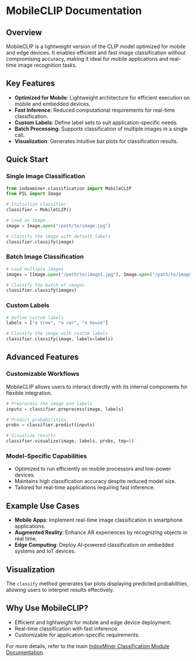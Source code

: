 # MobileCLIP Documentation

## Overview
MobileCLIP is a lightweight version of the CLIP model optimized for mobile and edge devices. It enables efficient and fast image classification without compromising accuracy, making it ideal for mobile applications and real-time image recognition tasks.

## Key Features
- **Optimized for Mobile**: Lightweight architecture for efficient execution on mobile and embedded devices.
- **Fast Inference**: Reduced computational requirements for real-time classification.
- **Custom Labels**: Define label sets to suit application-specific needs.
- **Batch Processing**: Supports classification of multiple images in a single call.
- **Visualization**: Generates intuitive bar plots for classification results.

## Quick Start

### Single Image Classification
```python
from indoxminer.classification import MobileCLIP
from PIL import Image

# Initialize classifier
classifier = MobileCLIP()

# Load an image
image = Image.open("/path/to/image.jpg")

# Classify the image with default labels
classifier.classify(image)
```

### Batch Image Classification
```python
# Load multiple images
images = [Image.open("/path/to/image1.jpg"), Image.open("/path/to/image2.jpg")]

# Classify the batch of images
classifier.classify(images)
```

### Custom Labels
```python
# Define custom labels
labels = ["a tree", "a car", "a house"]

# Classify the image with custom labels
classifier.classify(image, labels=labels)
```

## Advanced Features

### Customizable Workflows
MobileCLIP allows users to interact directly with its internal components for flexible integration.
```python
# Preprocess the image and labels
inputs = classifier.preprocess(image, labels)

# Predict probabilities
probs = classifier.predict(inputs)

# Visualize results
classifier.visualize(image, labels, probs, top=5)
```

### Model-Specific Capabilities
- Optimized to run efficiently on mobile processors and low-power devices.
- Maintains high classification accuracy despite reduced model size.
- Tailored for real-time applications requiring fast inference.

## Example Use Cases
- **Mobile Apps**: Implement real-time image classification in smartphone applications.
- **Augmented Reality**: Enhance AR experiences by recognizing objects in real time.
- **Edge Computing**: Deploy AI-powered classification on embedded systems and IoT devices.

## Visualization
The `classify` method generates bar plots displaying predicted probabilities, allowing users to interpret results effectively.

## Why Use MobileCLIP?
- Efficient and lightweight for mobile and edge device deployment.
- Real-time classification with fast inference.
- Customizable for application-specific requirements.

For more details, refer to the main [IndoxMiner Classification Module Documentation](../Classification_Module.md).

